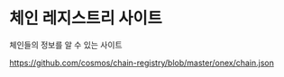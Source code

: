 # 체인 레지스트리 사이트

체인들의 정보를 알 수 있는 사이트

<https://github.com/cosmos/chain-registry/blob/master/onex/chain.json>
